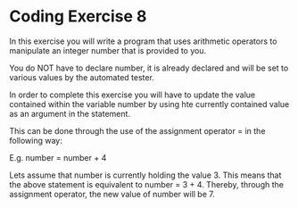 # Coding Exercise 8

In this exercise you will write a program that uses arithmetic operators to manipulate an integer number that is provided to you.

You do NOT have to declare number, it is already declared and will be set to various values by the automated tester.

In order to complete this exercise you will have to update the value contained within the variable number by using hte currently contained value as an argument in the statement.

This can be done through the use of the assignment operator = in the following way:

E.g. number = number + 4

Lets assume that number is currently holding the value 3. This means that the above statement is equivalent to number = 3 + 4. Thereby, through the assignment operator, the new value of number will be 7.

